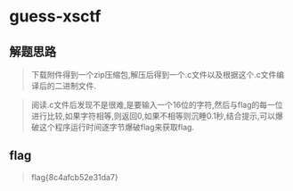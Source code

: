 # guess-xsctf 

## 解题思路

> 下载附件得到一个zip压缩包,解压后得到一个.c文件以及根据这个.c文件编译后的二进制文件.

> 阅读.c文件后发现不是很难,是要输入一个16位的字符,然后与flag的每一位进行比较,如果字符相等,则返回0,如果不相等则沉睡0.1秒,结合提示,可以爆破这个程序运行时间逐字节爆破flag来获取flag.

## flag

> flag{8c4afcb52e31da7}

